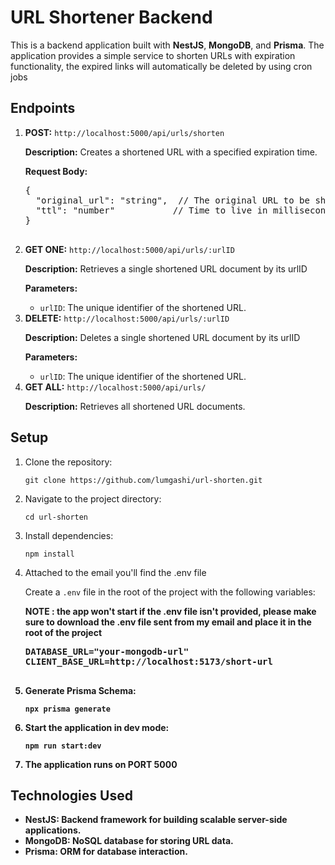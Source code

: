 <body>
  <h1>URL Shortener Backend</h1>

  <p>This is a backend application built with <strong>NestJS</strong>, <strong>MongoDB</strong>, and <strong>Prisma</strong>. The application provides a simple service to shorten URLs with expiration functionality, the expired links will automatically be deleted by using cron jobs</p>

  <h2>Endpoints</h2>
  <ol>
    <li>
      <strong>POST:</strong> <code>http://localhost:5000/api/urls/shorten</code>
      <p><strong>Description:</strong> Creates a shortened URL with a specified expiration time.</p>
      <p><strong>Request Body:</strong></p>
      <pre>
{
  "original_url": "string",  // The original URL to be shortened
  "ttl": "number"           // Time to live in milliseconds
}
      </pre>
    </li>
    <li>
      <strong>GET ONE:</strong> <code>http://localhost:5000/api/urls/:urlID</code>
      <p><strong>Description:</strong> Retrieves a single shortened URL document by its urlID</p>
      <p><strong>Parameters:</strong></p>
      <ul>
        <li><code>urlID</code>: The unique identifier of the shortened URL.</li>
      </ul>
    </li>
    <li>
      <strong>DELETE:</strong> <code>http://localhost:5000/api/urls/:urlID</code>
      <p><strong>Description:</strong> Deletes a single shortened URL document by its urlID</p>
      <p><strong>Parameters:</strong></p>
      <ul>
        <li><code>urlID</code>: The unique identifier of the shortened URL.</li>
      </ul>
    </li>
    <li>
      <strong>GET ALL:</strong> <code>http://localhost:5000/api/urls/</code>
      <p><strong>Description:</strong> Retrieves all shortened URL documents.</p>
    </li>
  </ol>

  <h2>Setup</h2>
  <ol>
    <li>
      Clone the repository:
      <pre><code>git clone https://github.com/lumgashi/url-shorten.git</code></pre>
    </li>
    <li>
      Navigate to the project directory:
      <pre><code>cd url-shorten</code></pre>
    </li>
    <li>
      Install dependencies:
      <pre><code>npm install</code></pre>
    </li>
    <li>
      <p>Attached to the email you'll find the .env file</p>
      Create a <code>.env</code> file in the root of the project with the following variables:
      <p><b>NOTE : the app won't start if the .env file isn't provided, please make sure to download the .env file sent from my email and place it in the root of the project</p>
      <pre>
DATABASE_URL="your-mongodb-url"
CLIENT_BASE_URL=http://localhost:5173/short-url
      </pre>
    </li>
    <li>
      Generate Prisma Schema:
      <pre><code>npx prisma generate</code></pre>
    </li>
    <li>
      Start the application in dev mode:
      <pre><code>npm run start:dev</code></pre>
    </li>
        <li>
          The application runs on PORT <b>5000
        </li>
  </ol>

  <h2>Technologies Used</h2>
  <ul>
    <li><strong>NestJS:</strong> Backend framework for building scalable server-side applications.</li>
    <li><strong>MongoDB:</strong> NoSQL database for storing URL data.</li>
    <li><strong>Prisma:</strong> ORM for database interaction.</li>
  </ul>
</body>
</html>
